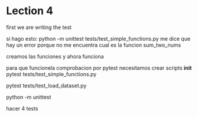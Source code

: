 # Lection 4

first we are writing the test 

si hago esto:
python -m unittest tests/test_simple_functions.py
me dice que hay un error porque no me encuentra cual es la funcion sum_two_nums

creamos las funciones y ahora funciona


para que funcionela comprobacion por pytest necesitamos crear scripts __init__ 
pytest tests/test_simple_functions.py

pytest tests/test_load_dataset.py

python -m unittest

hacer 4 tests

